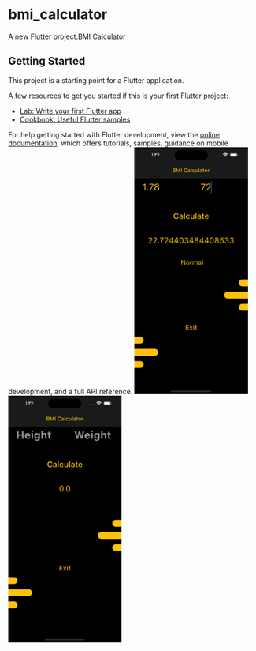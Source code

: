 # bmi_calculator

A new Flutter project.BMI Calculator

## Getting Started

This project is a starting point for a Flutter application.

A few resources to get you started if this is your first Flutter project:

- [Lab: Write your first Flutter app](https://docs.flutter.dev/get-started/codelab)
- [Cookbook: Useful Flutter samples](https://docs.flutter.dev/cookbook)

For help getting started with Flutter development, view the
[online documentation](https://docs.flutter.dev/), which offers tutorials,
samples, guidance on mobile development, and a full API reference.
<img src="assets/bmi(2).png" height="500em" />&nbsp;<img src="assets/bmi.png" height="500em" />&nbsp;
